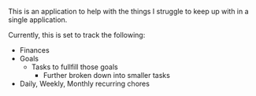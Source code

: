 This is an application to help with the things I struggle to keep up with in a single application. 

Currently, this is set to track the following:
  - Finances
  - Goals
      - Tasks to fullfill those goals
          - Further broken down into smaller tasks
  - Daily, Weekly, Monthly recurring chores
